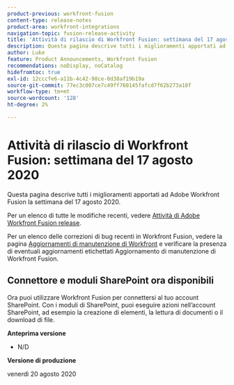 ```yaml
---
product-previous: workfront-fusion
content-type: release-notes
product-area: workfront-integrations
navigation-topic: fusion-release-activity
title: 'Attività di rilascio di Workfront Fusion: settimana del 17 agosto 2020'
description: Questa pagina descrive tutti i miglioramenti apportati ad Adobe Workfront Fusion la settimana del 17 agosto 2020.
author: Luke
feature: Product Announcements, Workfront Fusion
recommendations: noDisplay, noCatalog
hidefromtoc: true
exl-id: 12cccfe6-a11b-4c42-98ce-0d38af19b19a
source-git-commit: 77ec3c007ce7c49ff760145fafcd7f62b273a18f
workflow-type: tm+mt
source-wordcount: '128'
ht-degree: 2%

---
```


# Attività di rilascio di Workfront Fusion: settimana del 17 agosto 2020

Questa pagina descrive tutti i miglioramenti apportati ad Adobe Workfront Fusion la settimana del 17 agosto 2020.

Per un elenco di tutte le modifiche recenti, vedere [Attività di Adobe Workfront Fusion release](/help/workfront-fusion/fusion-product-releases/fusion-release-activity.md).

Per un elenco delle correzioni di bug recenti in Workfront Fusion, vedere la pagina [Aggiornamenti di manutenzione di Workfront](https://experienceleague.adobe.com/docs/workfront-known-issues/releases/current-updates.html) e verificare la presenza di eventuali aggiornamenti etichettati Aggiornamento di manutenzione di Workfront Fusion.

## Connettore e moduli SharePoint ora disponibili

Ora puoi utilizzare Workfront Fusion per connettersi al tuo account SharePoint. Con i moduli di SharePoint, puoi eseguire azioni nell’account SharePoint, ad esempio la creazione di elementi, la lettura di documenti o il download di file.


**Anteprima versione**

* N/D

**Versione di produzione**

venerdì 20 agosto 2020

